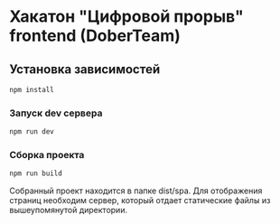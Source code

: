 # Хакатон "Цифровой прорыв" frontend (DoberTeam)


## Установка зависимостей
```bash
npm install
```

### Запуск dev сервера
```bash
npm run dev
```


### Сборка проекта
```bash
npm run build
```
Собранный проект находится в папке dist/spa. Для отображения страниц необходим сервер, который отдает статические файлы из вышеупомянутой директории.

